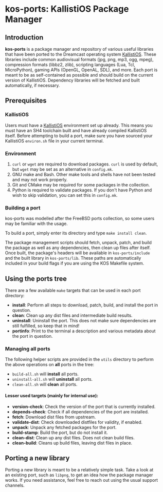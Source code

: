 # kos-ports: KallistiOS Package Manager

## Introduction
**kos-ports** is a package manager and repository of various useful libraries that
have been ported to the Dreamcast operating system
[KallistiOS](https://github.com/KallistiOS/KallistiOS). These libraries include
common audiovisual formats (jpg, png, mp3, ogg, mpeg), compression formats (libbz2,
zlib), scripting languages (Lua, Tcl, MicroPython), gaming APIs (OpenGL, OpenAL,
SDL), and more.  Each port is meant to be as self-contained as possible and should
build on the current version of KallistiOS. Dependency libraries will be fetched and
built automatically, if necessary.

## Prerequisites
### KallistiOS
Users must have a [KallistiOS](https://github.com/KallistiOS/KallistiOS) environment
set up already. This means you must have an SH4 toolchain built and have already
compiled KallistiOS itself. Before attempting to build a port, make sure you have
sourced your KallistiOS `environ.sh` file in your current terminal.

### Environment
1. `curl` or `wget` are required to download packages. `curl` is used by default,
   but `wget` may be set as an alternative in `config.mk`.
2. GNU make and Bash. Other make tools and shells have not been tested and
   may not work properly.
3. Git and CMake may be required for some packages in the collection.
4. Python is required to validate packages. If you don't have Python and wish to
   skip validation, you can set this in `config.mk`.

### Building a port
kos-ports was modelled after the FreeBSD ports collection, so some users may
be familiar with the usage.

To build a port, simply enter its directory and type `make install clean`.

The package management scripts should fetch, unpack, patch, and build the package
as well as any dependencies, then clean up files after itself. Once built, the
package's headers will be available in `kos-ports/include` and the built library
in `kos-ports/lib`. These paths are automatically included in your build flags if
you are using the KOS Makefile system.

## Using the ports tree
There are a few available `make` targets that can be used in each port directory:

- **install**: Perform all steps to download, patch, build, and install the port in
               question.
- **clean**: Clean up any dist files and intermediate build results.
- **uninstall**: Uninstall the port. This does not make sure dependencies are still
                 fulfilled, so keep that in mind!
- **portinfo**: Print to the terminal a description and various metadata about the
                port in question.

### Managing all ports
The following helper scripts are provided in the `utils` directory to perform
the above operations on **all** ports in the tree:
- `build-all.sh` will **install** all ports.
- `uninstall-all.sh` will **uninstall** all ports.
- `clean-all.sh` will **clean** all ports.

#### Lesser used targets (mainly for internal use):
- **version-check**: Check the version of the port that is currently installed.
- **depends-check**: Check if all dependencies of the port are installed.
- **fetch**: Download dist files from upstream.
- **validate-dist**: Check downloaded distfiles for validity, if enabled.
- **unpack**: Unpack any fetched packages for the port.
- **build-stamp**: Build the port, but do not install it.
- **clean-dist**: Clean up any dist files. Does not clean build files.
- **clean-build**: Cleans up build files, leaving dist files in place.

## Porting a new library
Porting a new library is meant to be a relatively simple task. Take a look at
an existing port, such as `libpng`, to get an idea how the package manager works.
If you need assistance, feel free to reach out using the usual support channels.
